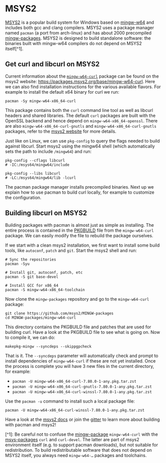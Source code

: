 # MSYS2

[MSYS2](https://www.msys2.org/) is a popular build system for Windows based on [mingw-w64](https://www.mingw-w64.org/) and includes both gcc and clang compilers. MSYS2 uses a package manager named `pacman` (a port from arch-linux) and has about 2000 precompiled [mingw-packages](https://github.com/msys2/MINGW-packages). MSYS2 is designed to build standalone software: the binaries built with mingw-w64 compilers do not depend on MSYS2 itself\[^1].

## Get curl and libcurl on MSYS2

Current information about the [`mingw-w64-curl`](https://github.com/msys2/MINGW-packages/blob/master/mingw-w64-curl/PKGBUILD) package can be found on the msys2 website: https://packages.msys2.org/base/mingw-w64-curl. Here we can also find installation instructions for the various available flavors. For example to install the default x64 binary for curl we run:

```
pacman -Sy mingw-w64-x86_64-curl
```

This package contains both the `curl` command line tool as well as libcurl headers and shared libraries. The default `curl` packages are built with the OpenSSL backend and hence depend on `mingw-w64-x86_64-openssl`. There are also `mingw-w64-x86_64-curl-gnutls` and `mingw-w64-x86_64-curl-gnutls` packages, refer to the [msys2 website](https://packages.msys2.org/base/mingw-w64-curl) for more details.

Just like on Linux, we can use `pkg-config` to query the flags needed to build against libcurl. Start msys2 using the mingw64 shell (which automatically sets the path to include `/mingw64`) and run:

```
pkg-config --cflags libcurl
# -IC:/msys64/mingw64/include

pkg-config --libs libcurl
# -LC:/msys64/mingw64/lib -lcurl
```

The pacman package manager installs precompiled binaries. Next up we explain how to use pacman to build curl locally, for example to customize the configuration.

## Building libcurl on MSYS2

Building packages with pacman is almost just as simple as installing. The entire process is contained in the [PKGBUILD](https://github.com/msys2/MINGW-packages/blob/master/mingw-w64-curl/PKGBUILD) file from the `mingw-w64-curl` package. We can easily modify the file to rebuild the package ourselves.

If we start with a clean msys2 installation, we first want to install some build tools, like `autoconf`, `patch` and `git`. Start the msys2 shell and run:

```
# Sync the repositories
pacman -Syu

# Install git, autoconf, patch, etc
pacman -S git base-devel

# Install GCC for x86_64
pacman -S mingw-w64-x86_64-toolchain
```

Now clone the `mingw-packages` repository and go to the `mingw-w64-curl` package:

```
git clone https://github.com/msys2/MINGW-packages
cd MINGW-packages/mingw-w64-curl
```

This directory contains the PKGBUILD file and patches that are used for building curl. Have a look at the PKGBUILD file to see what is going on. Now to compile it, we can do:

```
makepkg-mingw --syncdeps --skippgpcheck
```

That is it. The `--syncdeps` parameter will automatically check and prompt to install dependencies of `mingw-w64-curl` if these are not yet installed. Once the process is complete you will have 3 new files in the current directory, for example:

* `pacman -U mingw-w64-x86_64-curl-7.80.0-1-any.pkg.tar.zst`
* `pacman -U mingw-w64-x86_64-curl-gnutls-7.80.0-1-any.pkg.tar.zst`
* `pacman -U mingw-w64-x86_64-curl-winssl-7.80.0-1-any.pkg.tar.zst`

Use the `pacman -u` command to install such a local package file:

```
pacman -U mingw-w64-x86_64-curl-winssl-7.80.0-1-any.pkg.tar.zst
```

Have a look at the [msys2 docs](https://www.msys2.org/docs/package-management/) or join the [gitter](https://gitter.im/msys2/msys2) to learn more about building with pacman and msys2!

\[^1]: Be careful not to confuse the [mingw-package](https://github.com/msys2/MINGW-packages) `mingw-w64-curl` with the [msys-packages](https://github.com/msys2/MSYS2-packages) `curl` and `curl-devel`. The latter are part of msys2 environment itself (e.g. to support pacman downloads), but not suitable for redistribution. To build redistributable software that does not depend on MSYS2 itself, you always need `mingw-w64-…` packages and toolchains.
